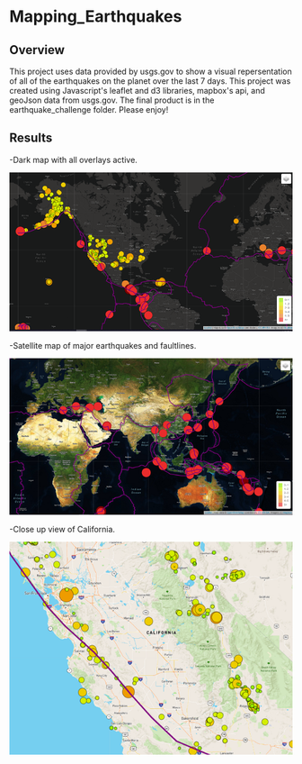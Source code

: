 # Mapping_Earthquakes
## Overview

This project uses data provided by usgs.gov to show a visual repersentation of all of the earthquakes on the planet over the last 7 days. This project was created using Javascript's leaflet and d3 libraries, mapbox's api, and geoJson data from usgs.gov. The final product is in the earthquake_challenge folder. Please enjoy!

## Results

-Dark map with all overlays active.

![alt text](https://github.com/PSWil/Mapping_Earthquakes/blob/main/Earthquake_Challenge/static/images/eqDarkMap.png)

-Satellite map of major earthquakes and faultlines.

![alt text](https://github.com/PSWil/Mapping_Earthquakes/blob/main/Earthquake_Challenge/static/images/satMajorEqs.png)

-Close up view of California.

![alt text](https://github.com/PSWil/Mapping_Earthquakes/blob/main/Earthquake_Challenge/static/images/zoomCali.png)
